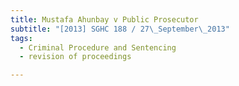 ```yaml
---
title: Mustafa Ahunbay v Public Prosecutor 
subtitle: "[2013] SGHC 188 / 27\_September\_2013"
tags:
  - Criminal Procedure and Sentencing
  - revision of proceedings

---
```


